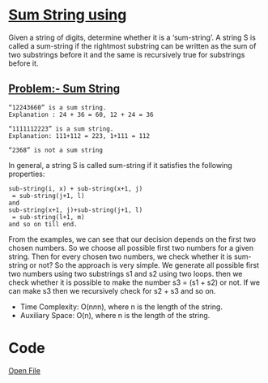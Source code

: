 # [Sum String using]('#Code)

Given a string of digits, determine whether it is a ‘sum-string’. A string S is called a sum-string if the rightmost substring can be written as the sum of two substrings before it and the same is recursively true for substrings before it.

## [Problem:- Sum String](https://www.geeksforgeeks.org/check-given-string-sum-string/)

```
“12243660” is a sum string.
Explanation : 24 + 36 = 60, 12 + 24 = 36

“1111112223” is a sum string.
Explanation: 111+112 = 223, 1+111 = 112

“2368” is not a sum string
```

In general, a string S is called sum-string if it satisfies the following properties:

```
sub-string(i, x) + sub-string(x+1, j)
 = sub-string(j+1, l)
and
sub-string(x+1, j)+sub-string(j+1, l)
 = sub-string(l+1, m)
and so on till end.
```

From the examples, we can see that our decision depends on the first two chosen numbers. So we choose all possible first two numbers for a given string. Then for every chosen two numbers, we check whether it is sum-string or not? So the approach is very simple. We generate all possible first two numbers using two substrings s1 and s2 using two loops. then we check whether it is possible to make the number s3 = (s1 + s2) or not. If we can make s3 then we recursively check for s2 + s3 and so on.

- Time Complexity: O(n*n*n), where n is the length of the string.
- Auxiliary Space: O(n), where n is the length of the string.

# Code

[Open File]('sum-string.js)
